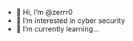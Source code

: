 - 👋 Hi, I’m @zerrr0
- 👀 I’m interested in cyber security
- 🌱 I’m currently learning...

<!---
is a ✨ special ✨ repository because its `README.md` (this file) appears on your GitHub profile.
You can click the Preview link to take a look at your changes.
--->
